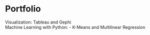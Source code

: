 # Portfolio



Visualization: Tableau and Gephi<br>
Machine Learning with Python: 
    - K-Means and Multilinear Regression
